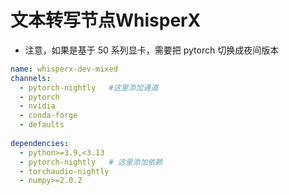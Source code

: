 # 文本转写节点WhisperX

- 注意，如果是基于 50 系列显卡，需要把 pytorch 切换成夜间版本

```yaml
name: whisperx-dev-mixed  
channels:  
  - pytorch-nightly   #这里添加通道
  - pytorch  
  - nvidia  
  - conda-forge  
  - defaults  
  
dependencies:  
  - python>=3.9,<3.13  
  - pytorch-nightly   # 这里添加依赖
  - torchaudio-nightly  
  - numpy>=2.0.2  
```
